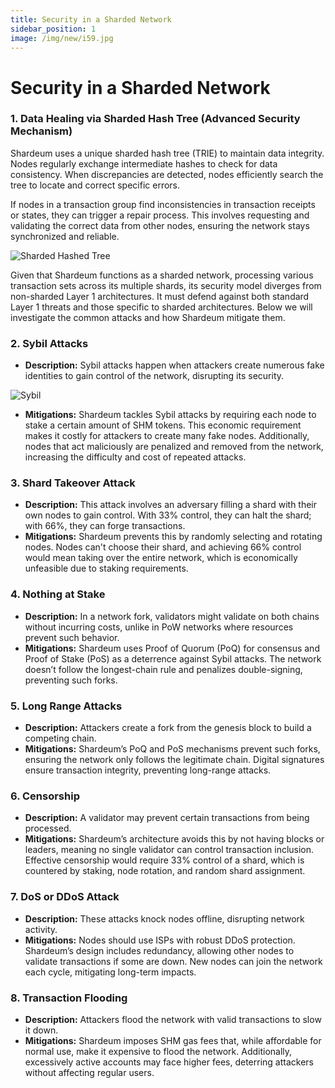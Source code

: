 ```yaml
---
title: Security in a Sharded Network
sidebar_position: 1
image: /img/new/i59.jpg
---
```


# Security in a Sharded Network

### 1. D**ata Healing via Sharded Hash Tree (Advanced Security Mechanism)**

Shardeum uses a unique sharded hash tree (TRIE) to maintain data integrity. Nodes regularly exchange intermediate hashes to check for data consistency. When discrepancies are detected, nodes efficiently search the tree to locate and correct specific errors.

If nodes in a transaction group find inconsistencies in transaction receipts or states, they can trigger a repair process. This involves requesting and validating the correct data from other nodes, ensuring the network stays synchronized and reliable.

![Sharded Hashed Tree](/img/new/i59.png)

Given that Shardeum functions as a sharded network, processing various transaction sets across its multiple shards, its security model diverges from non-sharded Layer 1 architectures. It must defend against both standard Layer 1 threats and those specific to sharded architectures. Below we will investigate the common attacks and how Shardeum mitigate them.

### **2. Sybil Attacks**

* **Description:** Sybil attacks happen when attackers create numerous fake identities to gain control of the network, disrupting its security.

![Sybil](/img/new/i60.png)

* **Mitigations:** Shardeum tackles Sybil attacks by requiring each node to stake a certain amount of SHM tokens. This economic requirement makes it costly for attackers to create many fake nodes. Additionally, nodes that act maliciously are penalized and removed from the network, increasing the difficulty and cost of repeated attacks.

### **3. Shard Takeover Attack**

* **Description:** This attack involves an adversary filling a shard with their own nodes to gain control. With 33% control, they can halt the shard; with 66%, they can forge transactions.
* **Mitigations:** Shardeum prevents this by randomly selecting and rotating nodes. Nodes can't choose their shard, and achieving 66% control would mean taking over the entire network, which is economically unfeasible due to staking requirements.

### **4. Nothing at Stake**

* **Description:** In a network fork, validators might validate on both chains without incurring costs, unlike in PoW networks where resources prevent such behavior.
* **Mitigations:** Shardeum uses Proof of Quorum (PoQ) for consensus and Proof of Stake (PoS) as a deterrence against Sybil attacks. The network doesn’t follow the longest-chain rule and penalizes double-signing, preventing such forks.

### **5. Long Range Attacks**

* **Description:** Attackers create a fork from the genesis block to build a competing chain.
* **Mitigations:** Shardeum’s PoQ and PoS mechanisms prevent such forks, ensuring the network only follows the legitimate chain. Digital signatures ensure transaction integrity, preventing long-range attacks.

### **6. Censorship**

* **Description:** A validator may prevent certain transactions from being processed.
* **Mitigations:** Shardeum’s architecture avoids this by not having blocks or leaders, meaning no single validator can control transaction inclusion. Effective censorship would require 33% control of a shard, which is countered by staking, node rotation, and random shard assignment.

### **7. DoS or DDoS Attack**

* **Description:** These attacks knock nodes offline, disrupting network activity.
* **Mitigations:** Nodes should use ISPs with robust DDoS protection. Shardeum’s design includes redundancy, allowing other nodes to validate transactions if some are down. New nodes can join the network each cycle, mitigating long-term impacts.

### **8. Transaction Flooding**

* **Description:** Attackers flood the network with valid transactions to slow it down.
* **Mitigations:** Shardeum imposes SHM gas fees that, while affordable for normal use, make it expensive to flood the network. Additionally, excessively active accounts may face higher fees, deterring attackers without affecting regular users.
